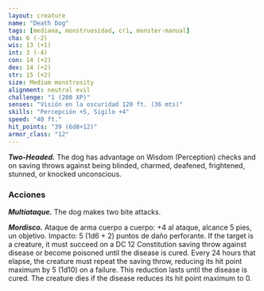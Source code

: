 ```yaml
---
layout: creature
name: "Death Dog"
tags: [mediana, monstruosidad, cr1, monster-manual]
cha: 6 (-2)
wis: 13 (+1)
int: 3 (-4)
con: 14 (+2)
dex: 14 (+2)
str: 15 (+2)
size: Medium monstrosity
alignment: neutral evil
challenge: "1 (200 XP)"
senses: "Visión en la oscuridad 120 ft. (36 mts)"
skills: "Percepción +5, Sigilo +4"
speed: "40 ft."
hit_points: "39 (6d8+12)"
armor_class: "12"
---
```


***Two-Headed.*** The dog has advantage on Wisdom (Perception) checks and on saving throws against being blinded, charmed, deafened, frightened, stunned, or knocked unconscious.

### Acciones

***Multiataque.*** The dog makes two bite attacks.

***Mordisco.*** Ataque de arma cuerpo a cuerpo: +4 al ataque, alcance 5 pies, un objetivo. Impacto: 5 (1d6 + 2) puntos de daño perforante. If the target is a creature, it must succeed on a DC 12 Constitution saving throw against disease or become poisoned until the disease is cured. Every 24 hours that elapse, the creature must repeat the saving throw, reducing its hit point maximum by 5 (1d10) on a failure. This reduction lasts until the disease is cured. The creature dies if the disease reduces its hit point maximum to 0.